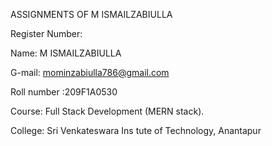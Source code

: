 ASSIGNMENTS OF M ISMAILZABIULLA

Register Number: 

Name: M ISMAILZABIULLA

G-mail: mominzabiulla786@gmail.com

Roll number :209F1A0530

Course: Full Stack Development (MERN stack).

College: Sri Venkateswara Ins tute of Technology, Anantapur
